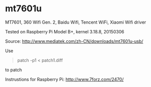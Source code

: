 # mt7601u


MT7601, 360 Wifi Gen. 2, Baidu Wifi, Tencent WiFi, Xiaomi Wifi driver

Tested on Raspberry Pi Model B+, kernel 3.18.8, 20150306

Source: http://www.mediatek.com/zh-CN/downloads/mt7601u-usb/

Use

>patch -p1 < patch1.diff

to patch

Instrustions for Raspberry Pi: http://www.7forz.com/2470/

